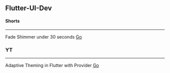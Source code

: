## Flutter-UI-Dev

#### Shorts

---

Fade Shimmer under 30 seconds [Go](./fade-shimmer-30s)

### YT

---

Adaptive Theming in Flutter with Provider
[Go](./adaptive-theming-in-flutter)
